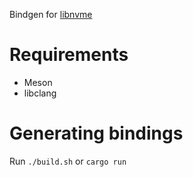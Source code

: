 Bindgen for [libnvme](https://github.com/linux-nvme/libnvme)

# Requirements
- Meson
- libclang

# Generating bindings
Run `./build.sh` or `cargo run`